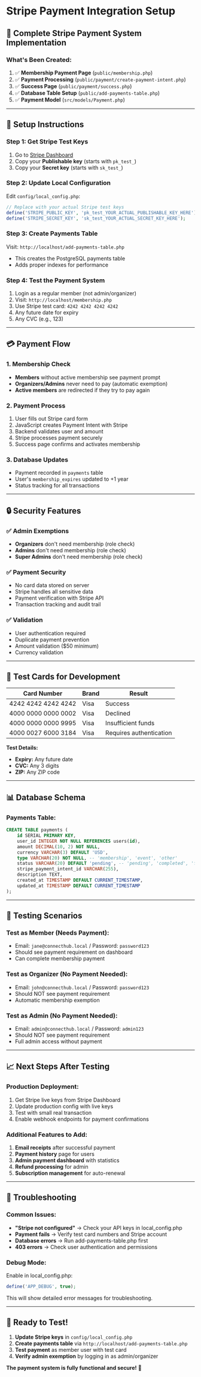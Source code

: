 # Stripe Payment Integration Setup

## 🚀 **Complete Stripe Payment System Implementation**

### **What's Been Created:**
1. ✅ **Membership Payment Page** (`public/membership.php`)
2. ✅ **Payment Processing** (`public/payment/create-payment-intent.php`)
3. ✅ **Success Page** (`public/payment/success.php`)
4. ✅ **Database Table Setup** (`public/add-payments-table.php`)
5. ✅ **Payment Model** (`src/models/Payment.php`)

---

## 🔧 **Setup Instructions**

### **Step 1: Get Stripe Test Keys**
1. Go to [Stripe Dashboard](https://dashboard.stripe.com/test/apikeys)
2. Copy your **Publishable key** (starts with `pk_test_`)
3. Copy your **Secret key** (starts with `sk_test_`)

### **Step 2: Update Local Configuration**
Edit `config/local_config.php`:
```php
// Replace with your actual Stripe test keys
define('STRIPE_PUBLIC_KEY', 'pk_test_YOUR_ACTUAL_PUBLISHABLE_KEY_HERE');
define('STRIPE_SECRET_KEY', 'sk_test_YOUR_ACTUAL_SECRET_KEY_HERE');
```

### **Step 3: Create Payments Table**
Visit: `http://localhost/add-payments-table.php`
- This creates the PostgreSQL payments table
- Adds proper indexes for performance

### **Step 4: Test the Payment System**
1. Login as a regular member (not admin/organizer)
2. Visit: `http://localhost/membership.php`
3. Use Stripe test card: `4242 4242 4242 4242`
4. Any future date for expiry
5. Any CVC (e.g., 123)

---

## 💳 **Payment Flow**

### **1. Membership Check**
- **Members** without active membership see payment prompt
- **Organizers/Admins** never need to pay (automatic exemption)
- **Active members** are redirected if they try to pay again

### **2. Payment Process**
1. User fills out Stripe card form
2. JavaScript creates Payment Intent with Stripe
3. Backend validates user and amount
4. Stripe processes payment securely
5. Success page confirms and activates membership

### **3. Database Updates**
- Payment recorded in `payments` table
- User's `membership_expires` updated to +1 year
- Status tracking for all transactions

---

## 🔒 **Security Features**

### **✅ Admin Exemptions**
- **Organizers** don't need membership (role check)
- **Admins** don't need membership (role check)
- **Super Admins** don't need membership (role check)

### **✅ Payment Security**
- No card data stored on server
- Stripe handles all sensitive data
- Payment verification with Stripe API
- Transaction tracking and audit trail

### **✅ Validation**
- User authentication required
- Duplicate payment prevention
- Amount validation ($50 minimum)
- Currency validation

---

## 🧪 **Test Cards for Development**

| Card Number | Brand | Result |
|-------------|-------|---------|
| 4242 4242 4242 4242 | Visa | Success |
| 4000 0000 0000 0002 | Visa | Declined |
| 4000 0000 0000 9995 | Visa | Insufficient funds |
| 4000 0027 6000 3184 | Visa | Requires authentication |

**Test Details:**
- **Expiry:** Any future date
- **CVC:** Any 3 digits
- **ZIP:** Any ZIP code

---

## 📊 **Database Schema**

### **Payments Table:**
```sql
CREATE TABLE payments (
    id SERIAL PRIMARY KEY,
    user_id INTEGER NOT NULL REFERENCES users(id),
    amount DECIMAL(10, 2) NOT NULL,
    currency VARCHAR(3) DEFAULT 'USD',
    type VARCHAR(20) NOT NULL, -- 'membership', 'event', 'other'
    status VARCHAR(20) DEFAULT 'pending', -- 'pending', 'completed', 'failed', 'refunded'
    stripe_payment_intent_id VARCHAR(255),
    description TEXT,
    created_at TIMESTAMP DEFAULT CURRENT_TIMESTAMP,
    updated_at TIMESTAMP DEFAULT CURRENT_TIMESTAMP
);
```

---

## 🚀 **Testing Scenarios**

### **Test as Member (Needs Payment):**
- Email: `jane@connecthub.local` / Password: `password123`
- Should see payment requirement on dashboard
- Can complete membership payment

### **Test as Organizer (No Payment Needed):**
- Email: `john@connecthub.local` / Password: `password123`
- Should NOT see payment requirement
- Automatic membership exemption

### **Test as Admin (No Payment Needed):**
- Email: `admin@connecthub.local` / Password: `admin123`
- Should NOT see payment requirement
- Full admin access without payment

---

## 📈 **Next Steps After Testing**

### **Production Deployment:**
1. Get Stripe live keys from Stripe Dashboard
2. Update production config with live keys
3. Test with small real transaction
4. Enable webhook endpoints for payment confirmations

### **Additional Features to Add:**
1. **Email receipts** after successful payment
2. **Payment history** page for users
3. **Admin payment dashboard** with statistics
4. **Refund processing** for admin
5. **Subscription management** for auto-renewal

---

## 🔧 **Troubleshooting**

### **Common Issues:**
- **"Stripe not configured"** → Check your API keys in local_config.php
- **Payment fails** → Verify test card numbers and Stripe account
- **Database errors** → Run add-payments-table.php first
- **403 errors** → Check user authentication and permissions

### **Debug Mode:**
Enable in local_config.php:
```php
define('APP_DEBUG', true);
```

This will show detailed error messages for troubleshooting.

---

## 🎯 **Ready to Test!**

1. **Update Stripe keys** in `config/local_config.php`
2. **Create payments table** via `http://localhost/add-payments-table.php`
3. **Test payment** as member user with test card
4. **Verify admin exemption** by logging in as admin/organizer

**The payment system is fully functional and secure!** 🎉